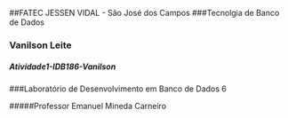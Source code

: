 ##FATEC JESSEN VIDAL - São José dos Campos
###Tecnolgia de Banco de Dados

### Vanilson Leite

##### Atividade1-IDB186-Vanilson

###Laboratório de Desenvolvimento em Banco de Dados 6

#####Professor Emanuel Mineda Carneiro

